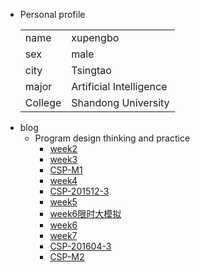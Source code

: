 + Personal  profile
  <table>                 
  <tr> <td> name  </td> <td> xupengbo  </td>  </tr>              
  <tr> <td> sex   </td> <td> male      </td>   </tr>                 
  <tr> <td> city  </td> <td> Tsingtao  </td>   </tr>         
  <tr> <td> major </td> <td> Artificial Intelligence</td></tr>
  <tr> <td> College</td><td>Shandong University </td></tr>
  </table>
+ blog 
  + Program design thinking and practice
    + [week2](https://github.com/HsuPengbo/pengboGit/blob/master/week2.md)
    + [week3](./week3.md)
    + [CSP-M1](./CSP-M1.md)
    + [week4](./week4.md)
    + [CSP-201512-3](./CSP-201512-3.md)
    + [week5](./week5.md)
    + [week6限时大模拟](./week6模拟.md)
    + [week6](./week6.md)
    + [week7](./week7.md)
    + [CSP-201604-3](./csp201604-3.md)
    + [CSP-M2](./CSP-M2.md)
    
